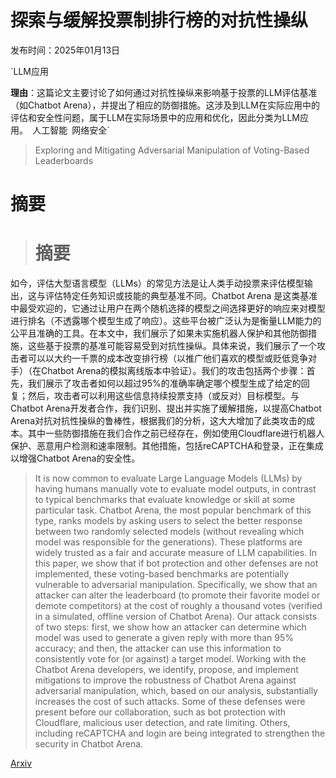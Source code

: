 # 探索与缓解投票制排行榜的对抗性操纵

发布时间：2025年01月13日

`LLM应用

**理由**：这篇论文主要讨论了如何通过对抗性操纵来影响基于投票的LLM评估基准（如Chatbot Arena），并提出了相应的防御措施。这涉及到LLM在实际应用中的评估和安全性问题，属于LLM在实际场景中的应用和优化，因此分类为LLM应用。` `人工智能` `网络安全`

> Exploring and Mitigating Adversarial Manipulation of Voting-Based Leaderboards

# 摘要

> # 摘要
如今，评估大型语言模型（LLMs）的常见方法是让人类手动投票来评估模型输出，这与评估特定任务知识或技能的典型基准不同。Chatbot Arena 是这类基准中最受欢迎的，它通过让用户在两个随机选择的模型之间选择更好的响应来对模型进行排名（不透露哪个模型生成了响应）。这些平台被广泛认为是衡量LLM能力的公平且准确的工具。在本文中，我们展示了如果未实施机器人保护和其他防御措施，这些基于投票的基准可能容易受到对抗性操纵。具体来说，我们展示了一个攻击者可以以大约一千票的成本改变排行榜（以推广他们喜欢的模型或贬低竞争对手）（在Chatbot Arena的模拟离线版本中验证）。我们的攻击包括两个步骤：首先，我们展示了攻击者如何以超过95%的准确率确定哪个模型生成了给定的回复；然后，攻击者可以利用这些信息持续投票支持（或反对）目标模型。与Chatbot Arena开发者合作，我们识别、提出并实施了缓解措施，以提高Chatbot Arena对抗对抗性操纵的鲁棒性，根据我们的分析，这大大增加了此类攻击的成本。其中一些防御措施在我们合作之前已经存在，例如使用Cloudflare进行机器人保护、恶意用户检测和速率限制。其他措施，包括reCAPTCHA和登录，正在集成以增强Chatbot Arena的安全性。

> It is now common to evaluate Large Language Models (LLMs) by having humans manually vote to evaluate model outputs, in contrast to typical benchmarks that evaluate knowledge or skill at some particular task. Chatbot Arena, the most popular benchmark of this type, ranks models by asking users to select the better response between two randomly selected models (without revealing which model was responsible for the generations). These platforms are widely trusted as a fair and accurate measure of LLM capabilities. In this paper, we show that if bot protection and other defenses are not implemented, these voting-based benchmarks are potentially vulnerable to adversarial manipulation. Specifically, we show that an attacker can alter the leaderboard (to promote their favorite model or demote competitors) at the cost of roughly a thousand votes (verified in a simulated, offline version of Chatbot Arena). Our attack consists of two steps: first, we show how an attacker can determine which model was used to generate a given reply with more than $95\%$ accuracy; and then, the attacker can use this information to consistently vote for (or against) a target model. Working with the Chatbot Arena developers, we identify, propose, and implement mitigations to improve the robustness of Chatbot Arena against adversarial manipulation, which, based on our analysis, substantially increases the cost of such attacks. Some of these defenses were present before our collaboration, such as bot protection with Cloudflare, malicious user detection, and rate limiting. Others, including reCAPTCHA and login are being integrated to strengthen the security in Chatbot Arena.

[Arxiv](https://arxiv.org/abs/2501.07493)